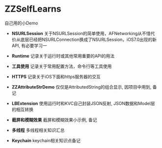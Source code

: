 # ZZSelfLearns
自己用的小Demo

- **NSURLSession** 关于NSURLSession的简单使用，AFNetworking从不惜代价从底层已经把NSURLConnection换成了NSURLSession，iOS7.0出现的新API, 有必要学习一

- **Runtime** 记录关于运行时或其他常用重要的API的用法

- **工具使用** 记录关于常用配置方法，命令行等工具使用

- **HTTPS** 记录关于iOS下面和https服务器的交互

- **ZZAttributeStrDemo** 仅仅是AttributedString的组合显示, 因项目中用到, 备记

- **LBExtension** 使用运行时和KVC自己封装JSON反射, JSON数据和Model层的相互转换

- **截屏和模糊效果**  截屏和模糊效果小示例, 备记

- **多线程** 多线程相关知识汇总
- **Keychain** keychain相关知识点备记

  ​

  ​
